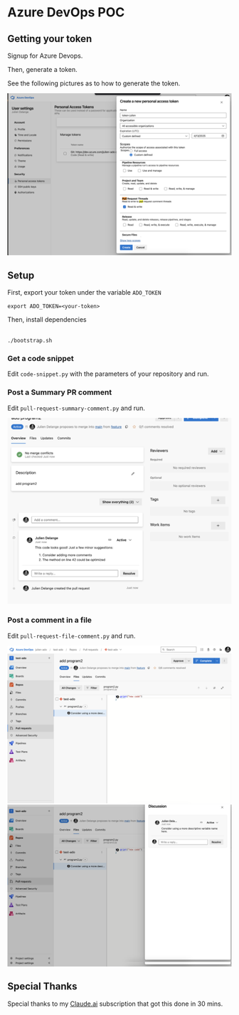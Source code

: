# Azure DevOps POC

## Getting your token

Signup for Azure Devops.

Then, generate a token.

See the following pictures as to how to generate the token.

![Generate Token](imgs/token1.png "Generate Token")

## Setup

First, export your token under the variable `ADO_TOKEN`

```shell
export ADO_TOKEN=<your-token>
```

Then, install dependencies

```shell

./bootstrap.sh

```

### Get a code snippet

Edit `code-snippet.py` with the parameters of your repository and run.


### Post a Summary PR comment


Edit `pull-request-summary-comment.py` and run.

![Summary Comment on PR](imgs/summary-comment.png "Summary Comment 1")


### Post a comment in a file


Edit `pull-request-file-comment.py` and run.

![Comment on file, example 1](imgs/file-comment1.png "File Comment 1")
![Comment on file, example 2](imgs/file-comment2.png "File Comment 2")



## Special Thanks

Special thanks to my [Claude.ai](https://claude.ai/) subscription that got this done in 30 mins.